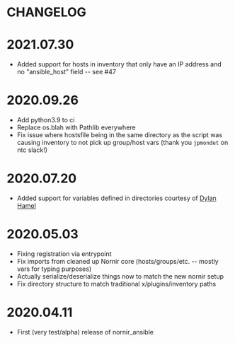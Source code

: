 CHANGELOG
=======

# 2021.07.30
- Added support for hosts in inventory that only have an IP address and no "ansible_host" field -- see #47


# 2020.09.26
- Add python3.9 to ci
- Replace os.blah with Pathlib everywhere
- Fix issue where hostsfile being in the same directory as the script was causing inventory to not pick up group/host
 vars (thank you `jpmondet` on ntc slack!)


# 2020.07.20
- Added support for variables defined in directories courtesy of [Dylan Hamel](https://github.com/DylanHamel) 


# 2020.05.03
- Fixing registration via entrypoint
- Fix imports from cleaned up Nornir core (hosts/groups/etc. -- mostly vars for typing purposes)
- Actually serialize/deserialize things now to match the new nornir setup
- Fix directory structure to match traditional x/plugins/inventory paths


# 2020.04.11
- First (very test/alpha) release of nornir_ansible